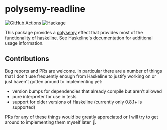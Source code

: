 # polysemy-readline
[![GitHub Actions](https://github.com/lehmacdj/polysemy-readline/actions/workflows/ci.yml/badge.svg)](https://github.com/lehmacdj/polysemy-readline/actions/workflows/ci.yml)
[![Hackage](https://img.shields.io/hackage/v/polysemy-readline.svg?logo=haskell)](https://hackage.haskell.org/package/polysemy-readline)

This package provides a [polysemy](https://github.com/polysemy-research/polysemy#readme) effect that provides most of the functionality of [haskeline](https://github.com/judah/haskeline#readme). See Haskeline's documentation for additional usage information.

## Contributions
Bug reports and PRs are welcome. In particular there are a number of things that I don't use frequently enough from Haskeline to justify working on or just haven't gotten around to implementing yet:
- version bumps for dependencies that already compile but aren't allowed
- pure interpreter for use in tests
- support for older versions of Haskeline (currently only 0.8.1+ is supported)

PRs for any of these things would be greatly appreciated or I will try to get around to implementing them myself later 🙂.
